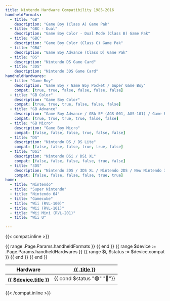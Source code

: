 ```yaml
---
title: Nintendo Hardware Compatibility 1985-2016
handheldFormats:
  - title: "GB"
    description: "Game Boy (Class A) Game Pak"
  - title: "GBC - Dual"
    description: "Game Boy Color - Dual Mode (Class B) Game Pak"
  - title: "GBC"
    description: "Game Boy Color (Class C) Game Pak"
  - title: "GBA"
    description: "Game Boy Advance (Class D) Game Pak"
  - title: "DS"
    description: "Nintendo DS Game Card"
  - title: "3DS"
    description: "Nintendo 3DS Game Card"
handheldHardwares:
  - title: "Game Boy"
    description: "Game Boy / Game Boy Pocket / Super Game Boy"
    compat: [true, true, false, false, false, false]
  - title: "GB Color"
    description: "Game Boy Color"
    compat: [true, true, true, false, false, false]
  - title: "GB Advance"
    description: "Game Boy Advance / GBA SP (AGS-001, AGS-101) / Game Boy Player"
    compat: [true, true, true, true, false, false]
  - title: "GB Micro"
    description: "Game Boy Micro"
    compat: [false, false, false, true, false, false]
  - title: "DS"
    description: "Nintendo DS / DS Lite"
    compat: [false, false, false, true, true, false]
  - title: "DSi"
    description: "Nintendo DSi / DSi XL"
    compat: [false, false, false, false, true, false]
  - title: "3DS"
    description: "Nintendo 3DS / 3DS XL / Nintendo 2DS / New Nintendo 3DS / New Nintendo 3DS XL / New Nintendo 2DS XL"
    compat: [false, false, false, false, true, true]
home:
  - title: "Nintendo"
  - title: "Super Nintendo"
  - title: "Nintendo 64"
  - title: "Gamecube"
  - title: "Wii (RVL-100)"
  - title: "Wii (RVL-101)"
  - title: "Wii Mini (RVL-201)"
  - title: "Wii U"

---
```


{{< compat.inline >}}
  <table>
    <thead>
      <tr>
        <th>Hardware</th>
        {{ range .Page.Params.handheldFormats }}
          <th><abbr title="{{ .description }}">{{ .title }}</abbr></th>
        {{ end }}
      </tr>
    </thead>
    <tbody>
      {{ range $device := .Page.Params.handheldHardwares }}
        <tr>
          <th><abbr title="{{ $device.description }}">{{ $device.title }}</abbr></th>
          {{ range $i, $status := $device.compat }}
            <td>{{ cond $status "🟢" "🔴"}}</td>
          {{ end }}
        </tr>
      {{ end }}
    </tbody>
  </table>
{{< /compat.inline >}}

